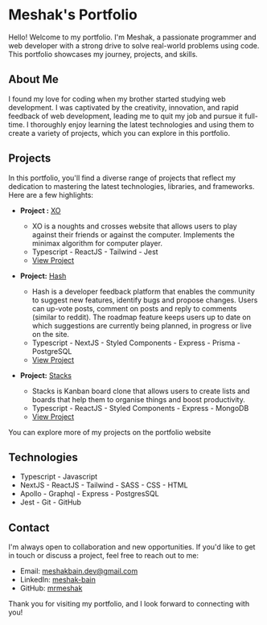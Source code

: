 # Meshak's Portfolio

Hello! Welcome to my portfolio. I'm Meshak, a passionate programmer and web developer with a strong drive to solve real-world problems using code. This portfolio showcases my journey, projects, and skills.

## About Me

I found my love for coding when my brother started studying web development. I was captivated by the creativity, innovation, and rapid feedback of web development, leading me to quit my job and pursue it full-time. I thoroughly enjoy learning the latest technologies and using them to create a variety of projects, which you can explore in this portfolio.

## Projects

In this portfolio, you'll find a diverse range of projects that reflect my dedication to mastering the latest technologies, libraries, and frameworks. Here are a few highlights:

- **Project :** [XO](https://xo.up.railway.app/)

  - XO is a noughts and crosses website that allows users to play against their friends or against the computer. Implements the minimax algorithm for computer player.
  - Typescript - ReactJS - Tailwind - Jest
  - [View Project](https://xo.up.railway.app/)

- **Project:** [Hash](https://hash.up.railway.app/)

  - Hash is a developer feedback platform that enables the community to suggest new features, identify bugs and propose changes. Users can up-vote posts, comment on posts and reply to comments (similar to reddit). The roadmap feature keeps users up to date on which suggestions are currently being planned, in progress or live on the site.
  - Typescript - NextJS - Styled Components - Express - Prisma - PostgreSQL
  - [View Project](https://hash.up.railway.app/)

- **Project:** [Stacks](https://stacks.up.railway.app/)
  - Stacks is Kanban board clone that allows users to create lists and boards that help them to organise things and boost productivity.
  - Typescript - ReactJS - Styled Components - Express - MongoDB
  - [View Project](https://stacks.up.railway.app/)

You can explore more of my projects on the portfolio website

## Technologies

- Typescript - Javascript
- NextJS - ReactJS - Tailwind - SASS - CSS - HTML
- Apollo - Graphql - Express - PostgresSQL
- Jest - Git - GitHub

## Contact

I'm always open to collaboration and new opportunities. If you'd like to get in touch or discuss a project, feel free to reach out to me:

- Email: [meshakbain.dev@gmail.com](mailto:meshakbain.dev@gmail.com)
- LinkedIn: [meshak-bain](https://www.linkedin.com/in/meshak-bain/)
- GitHub: [mrmeshak](https://github.com/MrMeshak)

Thank you for visiting my portfolio, and I look forward to connecting with you!
